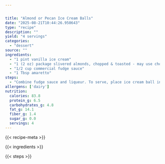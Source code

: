 ```yaml
---


title: "Almond or Pecan Ice Cream Balls"
date: "2025-08-21T10:44:26.950643"
type: "recipe"
description: ""
yield: "4 servings"
categories:
  - "dessert"
source: ""
ingredients:
  - "1 pint vanilla ice cream"
  - "1 (2 oz) package slivered almonds, chopped & toasted - may use chopped pecans"
  - "1/2 cup commercial fudge sauce"
  - "1 Tbsp amaretto"
steps:
  - "Combine fudge sauce and liqueur. To serve, place ice cream ball in a dessert bowl; top with sauce. Serve immediately."
allergens: ['dairy']
nutrition:
  calories: 83.8
  protein_g: 6.5
  carbohydrates_g: 4.8
  fat_g: 14.1
  fiber_g: 1.4
  sugar_g: 0.0
  servings: 4
---
```


{{< recipe-meta >}}

{{< ingredients >}}

{{< steps >}}
